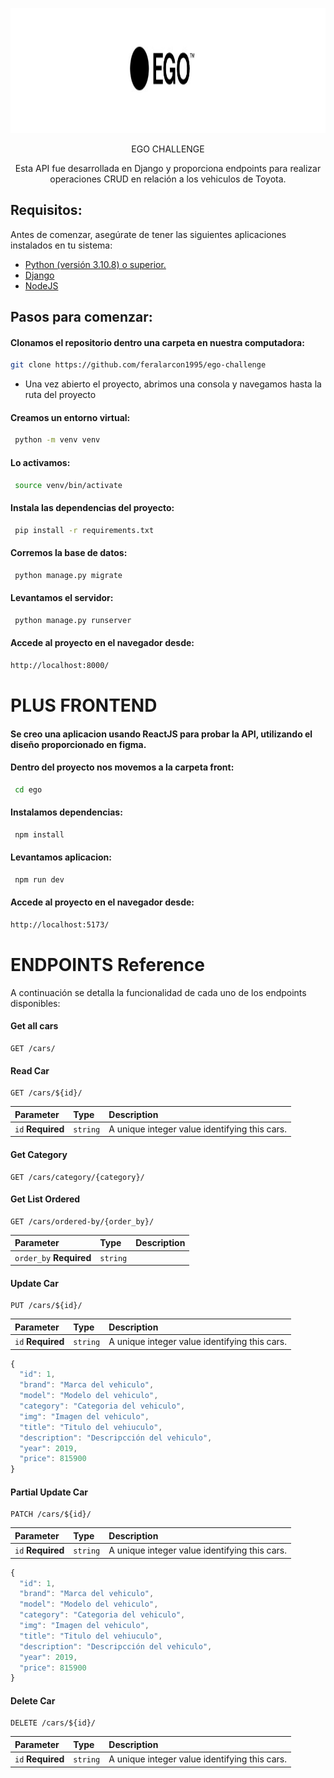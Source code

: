 
<p align="center">
 <img width="600" height="200" src="./media/egologo.jpg"> 
</p> 
<p align="center">
 EGO CHALLENGE
</p> 
<p align="center">
 Esta API fue desarrollada en Django y proporciona endpoints para realizar operaciones CRUD en relación a los vehiculos de Toyota. 
</p>

## Requisitos:

Antes de comenzar, asegúrate de tener las siguientes aplicaciones instalados en tu sistema:

- [Python (versión 3.10.8) o superior.](https://www.python.org/downloads/)
- [Django ](https://www.djangoproject.com/download/)
- [NodeJS](https://nodejs.org/en/download)

## Pasos para comenzar:
#### Clonamos el repositorio dentro una carpeta en nuestra computadora:
```bash
git clone https://github.com/feralarcon1995/ego-challenge
```
- Una vez abierto el proyecto, abrimos una consola y navegamos hasta la ruta del proyecto

#### Creamos un entorno virtual:
```bash
 python -m venv venv
```
#### Lo activamos:
```bash
 source venv/bin/activate
```
#### Instala las dependencias del proyecto:
```bash
 pip install -r requirements.txt
```
#### Corremos la base de datos:
```bash
 python manage.py migrate
```
#### Levantamos el servidor:
```bash
 python manage.py runserver
```
#### Accede al proyecto en el navegador desde:
```bash
http://localhost:8000/
```
# PLUS FRONTEND

#### Se creo una aplicacion usando **ReactJS** para probar la **API**, utilizando el diseño proporcionado en figma.

#### Dentro del proyecto nos movemos a la carpeta front:
```bash
 cd ego
```
#### Instalamos dependencias:
```bash
 npm install
```
#### Levantamos aplicacion:
```bash
 npm run dev
```
#### Accede al proyecto en el navegador desde:
```bash
http://localhost:5173/
```
# ENDPOINTS Reference
 A continuación se detalla la funcionalidad de cada uno de los endpoints disponibles:

#### Get all cars
```http
GET /cars/
```

#### Read Car 

```http
GET /cars/${id}/
```
| Parameter | Type     | Description                       |
| :-------- | :------- | :-------------------------------- |
| `id` **Required**| `string` |  A unique integer value identifying this cars. |

#### Get Category

```http
GET /cars/category/{category}/
```

#### Get List Ordered

```http
GET /cars/ordered-by/{order_by}/
```

| Parameter | Type     | Description                       |
| :-------- | :------- | :-------------------------------- |
| `order_by` **Required**| `string` |  |

#### Update Car

```http
PUT /cars/${id}/
```
| Parameter | Type     | Description                       |
| :-------- | :------- | :-------------------------------- |
| `id` **Required**| `string` |  A unique integer value identifying this cars. |

```javascript
{
  "id": 1,
  "brand": "Marca del vehiculo",
  "model": "Modelo del vehiculo",
  "category": "Categoria del vehiculo",
  "img": "Imagen del vehiculo",
  "title": "Titulo del vehiuculo",
  "description": "Descripcción del vehiculo",
  "year": 2019,
  "price": 815900
}
```

#### Partial Update Car

```http
PATCH /cars/${id}/
```
| Parameter | Type     | Description                       |
| :-------- | :------- | :-------------------------------- |
| `id` **Required**| `string` |  A unique integer value identifying this cars. |

```javascript
{
  "id": 1,
  "brand": "Marca del vehiculo",
  "model": "Modelo del vehiculo",
  "category": "Categoria del vehiculo",
  "img": "Imagen del vehiculo",
  "title": "Titulo del vehiuculo",
  "description": "Descripcción del vehiculo",
  "year": 2019,
  "price": 815900
}
```
#### Delete Car

```http
DELETE /cars/${id}/
```
| Parameter | Type     | Description                       |
| :-------- | :------- | :-------------------------------- |
| `id` **Required**| `string` |  A unique integer value identifying this cars. |
